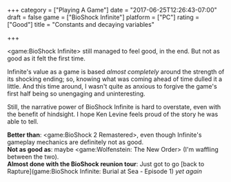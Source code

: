 +++
category = ["Playing A Game"]
date = "2017-06-25T12:26:43-07:00"
draft = false
game = ["BioShock Infinite"]
platform = ["PC"]
rating = ["Good"]
title = "Constants and decaying variables"

+++

<game:BioShock Infinite> still managed to feel good, in the end.  But not as good as it felt the first time.

Infinite's value as a game is based <i>almost completely</i> around the strength of its shocking ending; so, knowing what was coming ahead of time dulled it a little.  And this time around, I wasn't quite as anxious to forgive the game's first half being so unengaging and uninteresting.

Still, the narrative power of BioShock Infinite is hard to overstate, even with the benefit of hindsight.  I hope Ken Levine feels proud of the story he was able to tell.

<b>Better than</b>: <game:BioShock 2 Remastered>, even though Infinite's gameplay mechanics are definitely not as good.  
<b>Not as good as</b>: maybe <game:Wolfenstein: The New Order> (I'm waffling between the two).  
<b>Almost done with the BioShock reunion tour</b>: Just got to go [back to Rapture](game:BioShock Infinite: Burial at Sea - Episode 1) <i>yet again</i>
